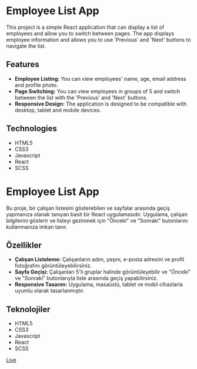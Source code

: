 
# Employee List App

This project is a simple React application that can display a list of employees and allow you to switch between pages. The app displays employee information and allows you to use 'Previous' and 'Next' buttons to navigate the list.

## Features

- **Employee Listing:** You can view employees' name, age, email address and profile photo.
- **Page Switching:** You can view employees in groups of 5 and switch between the list with the 'Previous' and 'Next' buttons.
- **Responsive Design:** The application is designed to be compatible with desktop, tablet and mobile devices.

## Technologies

- HTML5
- CSS3
- Javascript
- React
- SCSS

# Employee List App
Bu proje, bir çalışan listesini gösterebilen ve sayfalar arasında geçiş yapmanıza olanak tanıyan basit bir React uygulamasıdır. Uygulama, çalışan bilgilerini gösterir ve listeyi gezinmek için "Önceki" ve "Sonraki" butonlarını kullanmanıza imkan tanır.

## Özellikler

- **Çalışan Listeleme:** Çalışanların adını, yaşını, e-posta adresini ve profil fotoğrafını görüntüleyebilirsiniz.
- **Sayfa Geçişi:** Çalışanları 5'li gruplar halinde görüntüleyebilir ve "Önceki" ve "Sonraki" butonlarıyla liste arasında geçiş yapabilirsiniz.
- **Responsive Tasarım:** Uygulama, masaüstü, tablet ve mobil cihazlarla uyumlu olarak tasarlanmıştır.

## Teknolojiler

- HTML5
- CSS3
- Javascript
- React
- SCSS

[Live](https://fy-employee-list.netlify.app/)
